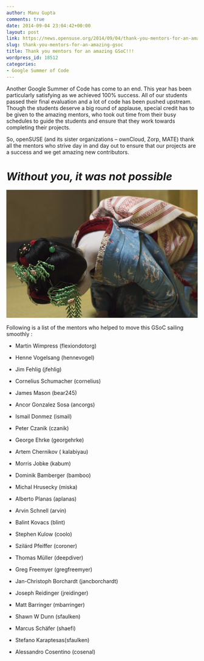 ```yaml
---
author: Manu Gupta
comments: true
date: 2014-09-04 23:04:42+00:00
layout: post
link: https://news.opensuse.org/2014/09/04/thank-you-mentors-for-an-amazing-gsoc/
slug: thank-you-mentors-for-an-amazing-gsoc
title: Thank you mentors for an amazing GSoC!!!
wordpress_id: 18512
categories:
- Google Summer of Code
---
```


Another Google Summer of Code has come to an end. This year has been particularly satisfying as we achieved 100% success. All of our students passed their final evaluation and a lot of code has been pushed upstream. Though the students deserve a big round of applause, special credit has to be given to the amazing mentors, who took out time from their busy schedules to guide the students and ensure that they work towards completing their projects.




So, openSUSE (and its sister organizations – ownCloud, Zorp, MATE) thank all the mentors who strive day in and day out to ensure that our projects are a success and we get amazing new contributors.





# _Without you, it was not possible_


[![Photo by Japanexperterna (CC BY-SA)](/wp-content/uploads/2014/09/14376185120_65d0477322_z.jpg)](http://www.japanexperterna.se)

Following is a list of the mentors who helped to move this GSoC sailing smoothly :



	
  * Martin Wimpress (flexiondotorg)

	
  * Henne Vogelsang (hennevogel)

	
  * Jim Fehlig (jfehlig)

	
  * Cornelius Schumacher (cornelius)

	
  * James Mason (bear245)

	
  * Ancor Gonzalez Sosa (ancorgs)

	
  * Ismail Donmez (ismail)

	
  * Peter Czanik (czanik)

	
  * George Ehrke (georgehrke)

	
  * Artem Chernikov ( kalabiyau)

	
  * Morris Jobke (kabum)

	
  * Dominik Bamberger (bamboo)

	
  * Michal Hrusecky (miska)

	
  * Alberto Planas (aplanas)

	
  * Arvin Schnell (arvin)

	
  * Balint Kovacs (blint)

	
  * Stephen Kulow (coolo)

	
  * Szilárd Pfeiffer (coroner)

	
  * Thomas Müller (deepdiver)

	
  * Greg Freemyer (gregfreemyer)

	
  * Jan-Christoph Borchardt (jancborchardt)

	
  * Joseph Reidinger (jreidinger)

	
  * Matt Barringer (mbarringer)

	
  * Shawn W Dunn (sfaulken)

	
  * Marcus Schäfer (shaefi)

	
  * Stefano Karaptesas(sfaulken)

	
  * Alessandro Cosentino (cosenal)


